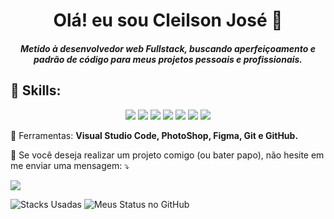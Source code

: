 <h1 align='center'> Olá! eu sou Cleilson José 👋 </h1>
<h5 align='center'> Metido à desenvolvedor web Fullstack, buscando aperfeiçoamento e padrão de código para meus projetos pessoais e profissionais. </h5>

<h2>🦄 Skills:</h2>
<p align="center">
  <img src="https://img.shields.io/badge/HTML-239120?style=for-the-badge&logo=html5&logoColor=white">
  <img src="https://img.shields.io/badge/CSS-239120?&style=for-the-badge&logo=css3&logoColor=white">
  <img src="https://img.shields.io/badge/JavaScript-F7DF1E?style=for-the-badge&logo=javascript&logoColor=black">
  <img src="https://img.shields.io/badge/Node.js-43853D?style=for-the-badge&logo=node.js&logoColor=white">
  <img  src="https://img.shields.io/badge/MySQL-00000F?style=for-the-badge&logo=mysql&logoColor=white">
  <img  src="https://img.shields.io/badge/Java-563D7C?style=for-the-badge&logo=java&logoColor=white">
  <img src="https://img.shields.io/badge/Python-0769AD?style=for-the-badge&logo=python&logoColor=white">
</p>
<p align="left">
  💼 Ferramentas: <strong>Visual Studio Code, PhotoShop, Figma, Git e GitHub.</strong>
</p>
<p align = "left">    💌 Se você deseja realizar um projeto comigo (ou bater papo), não hesite em me enviar uma mensagem: ⤵️ </p>

<p align="left">
  
<a href="https://www.linkedin.com/in/cleilson-josé-5b6b7976/" alt="Linkedin">
  <img src="https://img.shields.io/badge/-Linkedin-0e76a8?style=for-the-badge&logo=Linkedin&logoColor=white&link=https://www.linkedin.com/in/cleilson-josé-5b6b7976/" />
</a>
  
</p>

  
![Stacks Usadas](https://github-readme-stats.vercel.app/api/top-langs/?username=cleilsonjose&layout=compact&show_icons=true&theme=gruvbox)
![Meus Status no GitHub](https://github-readme-stats.vercel.app/api?username=cleilsonjose&show_icons=true&theme=dracula)

